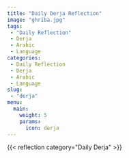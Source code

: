 ```yaml
---
title: "Daily Derja Reflection"
image: "ghriba.jpg"
tags:
 - "Daily Reflection"
 - Derja
 - Arabic
 - Language
categories:
 - Daily Reflection
 - Derja
 - Arabic
 - Language
slug:
 - "derja"
menu:
  main:
    weight: 5
    params:
      icon: derja
---
```


{{< reflection category="Daily Derja" >}}
